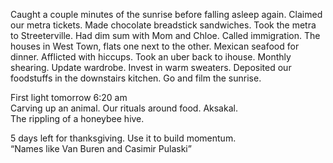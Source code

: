 Caught a couple minutes of the sunrise before falling asleep again. Claimed our metra tickets. Made chocolate breadstick sandwiches. Took the metra to Streeterville. Had dim sum with Mom and Chloe. Called immigration. The houses in West Town, flats one next to the other. Mexican seafood for dinner. Afflicted with hiccups. Took an uber back to ihouse. Monthly shearing. Update wardrobe. Invest in warm sweaters. Deposited our foodstuffs in the downstairs kitchen. Go and film the sunrise.

First light tomorrow 6:20 am  
Carving up an animal. Our rituals around food. Aksakal.   
The rippling of a honeybee hive.

5 days left for thanksgiving. Use it to build momentum.  
“Names like Van Buren and Casimir Pulaski”
